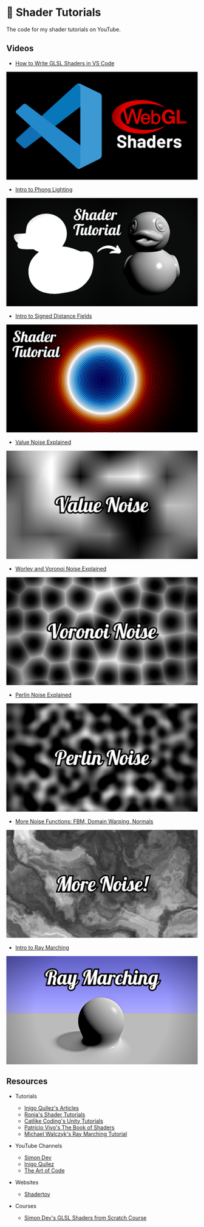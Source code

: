 # 🎨 Shader Tutorials

The code for my shader tutorials on YouTube.

## Videos

- [How to Write GLSL Shaders in VS Code](https://www.youtube.com/watch?v=7UvpTTEE1Hs)

<img src="/_thumbnails/glsl_00.png">

- [Intro to Phong Lighting](https://www.youtube.com/watch?v=LKXAIuCaKAQ)

<img src="/_thumbnails/glsl_01.png">

- [Intro to Signed Distance Fields](https://www.youtube.com/watch?v=pEdlZ9W2Xs0)

<img src="/_thumbnails/glsl_02.png">

- [Value Noise Explained](https://www.youtube.com/watch?v=KllOFoUnKhU)

<img src="/_thumbnails/glsl_03.png">

- [Worley and Voronoi Noise Explained](https://www.youtube.com/watch?v=vcfIJ5Uu6Qw)

<img src="/_thumbnails/glsl_04.png">

- [Perlin Noise Explained](https://www.youtube.com/watch?v=7fd331zsie0)

<img src="/_thumbnails/glsl_05.png">

- [More Noise Functions: FBM, Domain Warping, Normals](https://www.youtube.com/watch?v=cWiLGZPwXCs)

<img src="/_thumbnails/glsl_06.png">

- [Intro to Ray Marching](https://www.youtube.com/watch?v=TSAIR03FPfY)

<img src="/_thumbnails/glsl_07.png">

## Resources

- Tutorials

  - [Inigo Quilez's Articles](https://iquilezles.org/articles/)
  - [Ronja's Shader Tutorials](https://ronja-tutorials.com/)
  - [Catlike Coding's Unity Tutorials](https://catlikecoding.com/unity/tutorials/)
  - [Patricio Vivo's The Book of Shaders](https://thebookofshaders.com/)
  - [Michael Walczyk's Ray Marching Tutorial](https://michaelwalczyk.com/blog-ray-marching.html)

- YouTube Channels

  - [Simon Dev](https://www.youtube.com/@simondev758)
  - [Inigo Quilez](https://www.youtube.com/@InigoQuilez)
  - [The Art of Code](https://www.youtube.com/@TheArtofCodeIsCool)

- Websites

  - [Shadertoy](https://www.shadertoy.com/)

- Courses

  - [Simon Dev's GLSL Shaders from Scratch Course](https://simondev.teachable.com/)

